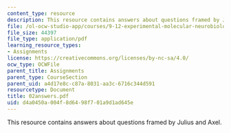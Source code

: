 ```yaml
---
content_type: resource
description: This resource contains answers about questions framed by Julius and Axel.
file: /ol-ocw-studio-app/courses/9-12-experimental-molecular-neurobiology-fall-2006/d4a0450a004f8d6498f701a9d1ad645e_02answers.pdf
file_size: 44397
file_type: application/pdf
learning_resource_types:
- Assignments
license: https://creativecommons.org/licenses/by-nc-sa/4.0/
ocw_type: OCWFile
parent_title: Assignments
parent_type: CourseSection
parent_uid: a4d17e8c-c87a-8031-aa3c-6716c344d591
resourcetype: Document
title: 02answers.pdf
uid: d4a0450a-004f-8d64-98f7-01a9d1ad645e
---
```

This resource contains answers about questions framed by Julius and Axel.